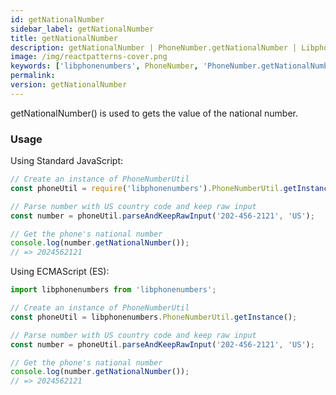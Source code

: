 ```yaml
---
id: getNationalNumber
sidebar_label: getNationalNumber
title: getNationalNumber
description: getNationalNumber | PhoneNumber.getNationalNumber | Libphonenumbers
image: /img/reactpatterns-cover.png
keywords: ['libphonenumbers', PhoneNumber, 'PhoneNumber.getNationalNumber', 'getNationalNumber']
permalink: 
version: getNationalNumber
---
```


getNationalNumber() is used to gets the value of the national number.

### Usage

Using Standard JavaScript:

```js
// Create an instance of PhoneNumberUtil
const phoneUtil = require('libphonenumbers').PhoneNumberUtil.getInstance(); 

// Parse number with US country code and keep raw input
const number = phoneUtil.parseAndKeepRawInput('202-456-2121', 'US');

// Get the phone's national number
console.log(number.getNationalNumber());
// => 2024562121
```

Using ECMAScript (ES):

```js
import libphonenumbers from 'libphonenumbers';

// Create an instance of PhoneNumberUtil
const phoneUtil = libphonenumbers.PhoneNumberUtil.getInstance();

// Parse number with US country code and keep raw input
const number = phoneUtil.parseAndKeepRawInput('202-456-2121', 'US');

// Get the phone's national number
console.log(number.getNationalNumber());
// => 2024562121
```
